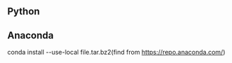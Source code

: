 ## Python

## Anaconda

conda install --use-local file.tar.bz2(find from https://repo.anaconda.com/)


